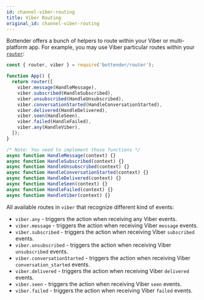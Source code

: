 ```yaml
---
id: channel-viber-routing
title: Viber Routing
original_id: channel-viber-routing
---
```


Bottender offers a bunch of helpers to route within your Viber or multi-platform app. For example, you may use Viber particular routes within your [`router`](the-basics-routing.md):

```js
const { router, viber } = require('bottender/router');

function App() {
  return router([
    viber.message(HandleMessage),
    viber.subscribed(HandleSubscribed),
    viber.unsubscribed(HandleUnsubscribed),
    viber.conversationStarted(HandleConversationStarted),
    viber.delivered(HandleDelivered),
    viber.seen(HandleSeen),
    viber.failed(HandleFailed),
    viber.any(HandleViber),
  ]);
}

/* Note: You need to implement those functions */
async function HandleMessage(context) {}
async function HandleSubscribed(context) {}
async function HandleUnsubscribed(context) {}
async function HandleConversationStarted(context) {}
async function HandleDelivered(context) {}
async function HandleSeen(context) {}
async function HandleFailed(context) {}
async function HandleViber(context) {}
```

All available routes in `viber` that recognize different kind of events:

- `viber.any` - triggers the action when receiving any Viber events.
- `viber.message` - triggers the action when receiving Viber `message` events.
- `viber.subscribed` - triggers the action when receiving Viber `subscribed` events.
- `viber.unsubscribed` - triggers the action when receiving Viber `unsubscribed` events.
- `viber.conversationStarted` - triggers the action when receiving Viber `conversation_started` events.
- `viber.delivered` - triggers the action when receiving Viber `delivered` events.
- `viber.seen` - triggers the action when receiving Viber `seen` events.
- `viber.failed` - triggers the action when receiving Viber `failed` events.
